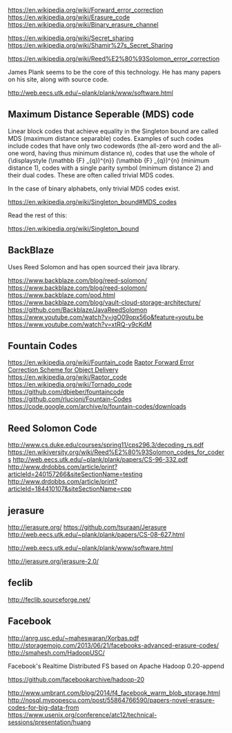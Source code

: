 
<!--
-->

https://en.wikipedia.org/wiki/Forward_error_correction
https://en.wikipedia.org/wiki/Erasure_code
https://en.wikipedia.org/wiki/Binary_erasure_channel

https://en.wikipedia.org/wiki/Secret_sharing
https://en.wikipedia.org/wiki/Shamir%27s_Secret_Sharing

https://en.wikipedia.org/wiki/Reed%E2%80%93Solomon_error_correction

James Plank seems to be the core of this technology.
He has many papers on his site, along with source code.

http://web.eecs.utk.edu/~plank/plank/www/software.html

Maximum Distance Seperable (MDS) code
--------------------------------------

Linear block codes that achieve equality in the Singleton bound are called MDS (maximum distance separable) codes. Examples of such codes include codes that have only two codewords (the all-zero word and the all-one word, having thus minimum distance n), codes that use the whole of {\displaystyle (\mathbb {F} _{q})^{n}} (\mathbb {F} _{q})^{n} (minimum distance 1), codes with a single parity symbol (minimum distance 2) and their dual codes. These are often called trivial MDS codes.

In the case of binary alphabets, only trivial MDS codes exist.

https://en.wikipedia.org/wiki/Singleton_bound#MDS_codes

Read the rest of this:

https://en.wikipedia.org/wiki/Singleton_bound

BackBlaze
---------

Uses Reed Solomon and has open sourced their java library.

https://www.backblaze.com/blog/reed-solomon/
https://www.backblaze.com/blog/reed-solomon/
https://www.backblaze.com/pod.html
https://www.backblaze.com/blog/vault-cloud-storage-architecture/
https://github.com/Backblaze/JavaReedSolomon
https://www.youtube.com/watch?v=jgO09opx56o&feature=youtu.be
https://www.youtube.com/watch?v=xtRQ-y9cKdM

Fountain Codes
--------------

https://en.wikipedia.org/wiki/Fountain_code
[Raptor Forward Error Correction Scheme for Object Delivery]( https://tools.ietf.org/html/rfc5053 )
https://en.wikipedia.org/wiki/Raptor_code
https://en.wikipedia.org/wiki/Tornado_code
https://github.com/dbieber/fountaincode
https://github.com/rlucioni/Fountain-Codes
https://code.google.com/archive/p/fountain-codes/downloads

Reed Solomon Code
-----------------

http://www.cs.duke.edu/courses/spring11/cps296.3/decoding_rs.pdf
https://en.wikiversity.org/wiki/Reed%E2%80%93Solomon_codes_for_coders
http://web.eecs.utk.edu/~plank/plank/papers/CS-96-332.pdf
http://www.drdobbs.com/article/print?articleId=240157266&siteSectionName=testing
http://www.drdobbs.com/article/print?articleId=184410107&siteSectionName=cpp

jerasure
--------

http://jerasure.org/
https://github.com/tsuraan/Jerasure
http://web.eecs.utk.edu/~plank/plank/papers/CS-08-627.html

http://web.eecs.utk.edu/~plank/plank/www/software.html

http://jerasure.org/jerasure-2.0/

feclib
-------

http://feclib.sourceforge.net/

Facebook
--------

http://anrg.usc.edu/~maheswaran/Xorbas.pdf
http://storagemojo.com/2013/06/21/facebooks-advanced-erasure-codes/
http://smahesh.com/HadoopUSC/

Facebook's Realtime Distributed FS based on Apache Hadoop 0.20-append

https://github.com/facebookarchive/hadoop-20

http://www.umbrant.com/blog/2014/f4_facebook_warm_blob_storage.html
http://nosql.mypopescu.com/post/55864766590/papers-novel-erasure-codes-for-big-data-from
https://www.usenix.org/conference/atc12/technical-sessions/presentation/huang

<!-- vim: set autoindent expandtab sw=4 syntax=markdown: -->
